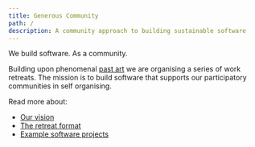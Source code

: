 ```yaml
---
title: Generous Community
path: /
description: A community approach to building sustainable software
---
```


We build software. As a community.

Building upon phenomenal [past art](https://edgeryders.eu/t/dreams-hack-in-march/9362) we are organising a series of work retreats. The mission is to build software that supports our participatory communities in self organising.

Read more about:

* [Our vision](/vision)
* [The retreat format](/retreat-format)
* [Example software projects](/example-software)
